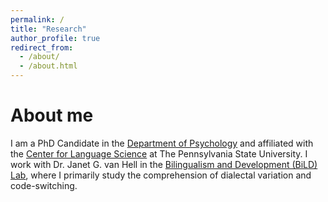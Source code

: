 ```yaml
---
permalink: /
title: "Research"
author_profile: true
redirect_from: 
  - /about/
  - /about.html
---
```


# About me

I am a PhD Candidate in the [Department of Psychology](https://psych.la.psu.edu/graduate/program-areas/cognitive) and affiliated with the [Center for Language Science](https://cls.la.psu.edu/) at The Pennsylvania State University. I work with Dr. Janet G. van Hell in the [Bilingualism and Development (BiLD) Lab](https://sites.psu.edu/bildlab/), where I primarily study the comprehension of dialectal variation and code-switching.